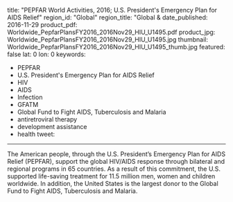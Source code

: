 title: "PEPFAR World Activities, 2016; U.S. President's Emergency Plan for AIDS Relief"
region_id: "Global"
region_title: "Global &
date_published: 2016-11-29
product_pdf: Worldwide_PepfarPlansFY2016_2016Nov29_HIU_U1495.pdf
product_jpg: Worldwide_PepfarPlansFY2016_2016Nov29_HIU_U1495.jpg
thumbnail: Worldwide_PepfarPlansFY2016_2016Nov29_HIU_U1495_thumb.jpg
featured: false
lat: 0
lon: 0
keywords:
  - PEPFAR
  - U.S. President's Emergency Plan for AIDS Relief
  - HIV
  - AIDS
  - Infection
  - GFATM
  - Global Fund to Fight AIDS, Tuberculosis and Malaria
  - antiretroviral therapy
  - development assistance
  - health
tweet: 
---
The American people, through the U.S. President’s Emergency Plan for AIDS Relief (PEPFAR), support the global HIV/AIDS response through bilateral and regional programs in 65 countries. As a result of this commitment, the U.S. supported life-saving treatment for 11.5 million men, women and children worldwide. In addition, the United States is the largest donor to the Global Fund to Fight AIDS, Tuberculosis and Malaria.
